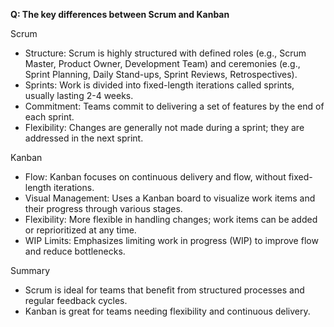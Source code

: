 **Q: The key differences between Scrum and Kanban**

Scrum
- Structure: Scrum is highly structured with defined roles (e.g., Scrum Master, Product Owner, Development Team) and ceremonies (e.g., Sprint Planning, Daily Stand-ups, Sprint Reviews, Retrospectives).
- Sprints: Work is divided into fixed-length iterations called sprints, usually lasting 2-4 weeks.
- Commitment: Teams commit to delivering a set of features by the end of each sprint.
- Flexibility: Changes are generally not made during a sprint; they are addressed in the next sprint.

Kanban
- Flow: Kanban focuses on continuous delivery and flow, without fixed-length iterations.
- Visual Management: Uses a Kanban board to visualize work items and their progress through various stages.
- Flexibility: More flexible in handling changes; work items can be added or reprioritized at any time.
- WIP Limits: Emphasizes limiting work in progress (WIP) to improve flow and reduce bottlenecks.

Summary
- Scrum is ideal for teams that benefit from structured processes and regular feedback cycles.
- Kanban is great for teams needing flexibility and continuous delivery.
